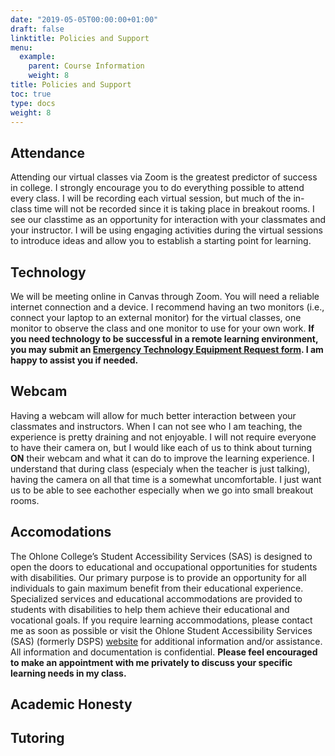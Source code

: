```yaml
---
date: "2019-05-05T00:00:00+01:00"
draft: false
linktitle: Policies and Support
menu:
  example:
    parent: Course Information
    weight: 8
title: Policies and Support
toc: true
type: docs
weight: 8
---
```


## Attendance
Attending our virtual classes via Zoom is the greatest predictor of success in college.  I strongly encourage you to do everything possible to attend every class.  I will be recording each virtual session, but much of the in-class time will not be recorded since it is taking place in breakout rooms.  I see our classtime as an opportunity for interaction with your classmates and your instructor.  I will be using engaging activities during the virtual sessions to introduce ideas and allow you to establish a starting point for learning.  


## Technology
We will be meeting online in Canvas through Zoom. You will need a reliable internet connection and a device.  I recommend having an two monitors (i.e., connect your laptop to an external monitor) for the virtual classes, one monitor to observe the class and one monitor to use for your own work.  **If you need technology to be successful in a remote learning environment, you may submit an [Emergency Technology Equipment Request form](https://ohlone.formstack.com/forms/emergency_technology_equipment_request_form). I am happy to assist you if needed.**

## Webcam
Having a webcam will allow for much better interaction between your classmates and instructors.  When I can not see who I am teaching, the experience is pretty draining and not enjoyable.  I will not require everyone to have their camera on, but I would like each of us to think about turning **ON** their webcam and what it can do to improve the learning experience.  I understand that during class (especialy when the teacher is just talking), having the camera on all that time is a somewhat uncomfortable.  I just want us to be able to see eachother especially when we go into small breakout rooms.

## Accomodations
The Ohlone College’s Student Accessibility Services (SAS) is designed to open the doors to educational and occupational opportunities for students with disabilities. Our primary purpose is to provide an opportunity for all individuals to gain maximum benefit from their educational experience. Specialized services and educational accommodations are provided to students with disabilities to help them achieve their educational and vocational goals. If you require learning accommodations, please contact me as soon as possible or visit the Ohlone Student Accessibility Services (SAS) (formerly DSPS) [website](https://www.ohlone.edu/sas) for additional information and/or assistance.  All information and documentation is confidential.  **Please feel encouraged to make an appointment with me privately to discuss your specific learning needs in my class.**

## Academic Honesty

## Tutoring
